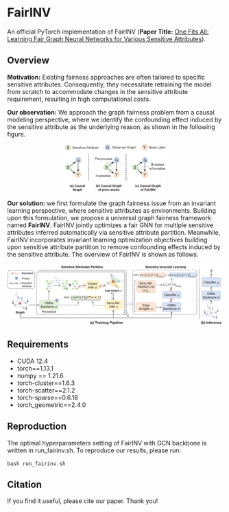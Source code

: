 # FairINV
An official PyTorch implementation of FairINV (**Paper Title:** [One Fits All: Learning Fair Graph Neural Networks for Various Sensitive Attributes](https://arxiv.org/abs/2406.13544)).

## Overview
**Motivation:** Existing fairness approaches are often tailored to specific sensitive attributes. Consequently, they necessitate retraining the model from scratch to accommodate changes in the sensitive attribute requirement, resulting in high computational costs.

**Our observation:** We approach the graph fairness problem from a causal modeling perspective, where we identify the confounding effect induced by the sensitive attribute as the underlying reason, as shown in the following figure.


<div style="text-align: center;">
    <img src="./imgs/causal_analysis.png" style="zoom: 30%;" width="800" />
</div>

**Our solution:** we first formulate the graph fairness issue from an invariant learning perspective, where sensitive attributes as environments. Building upon this formulation, we propose a universal graph fairness framework named **FairINV**. FairINV jointly optimizes a fair GNN for multiple sensitive attributes inferred automatically via sensitive attribute partition. Meanwhile, FairINV incorporates invariant learning optimization objectives building upon sensitive attribute partition to remove confounding effects induced by the sensitive attribute. The overview of FairINV is shown as follows.

<div style="text-align: center;">
    <img src="./imgs/overview.png" style="zoom: 50%;" />
</div>

## Requirements
- CUDA 12.4
- torch==1.13.1
- numpy == 1.21.6
- torch-cluster==1.6.3
- torch-scatter==2.1.2
- torch-sparse==0.6.18
- torch_geometric==2.4.0


## Reproduction
The optimal hyperparameters setting of FairINV with GCN backbone is written in run_fairinv.sh. To reproduce our results, please run:
```shell
bash run_fairinv.sh
```

## Citation
If you find it useful, please cite our paper. Thank you!
